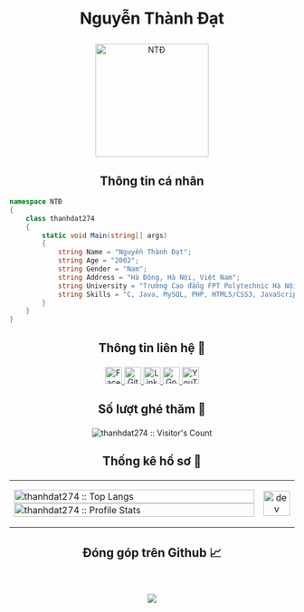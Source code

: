 # <p align="center">Nguyễn Thành Đạt</p>

<p align="center">
	<a href="https://github.com/thanhdat274">
	<img src="https://avatars.githubusercontent.com/u/77159701?v=4" width = "200" alt="NTĐ">
	</a>
</p>

<h2 align="center">Thông tin cá nhân</h2>

```C#
namespace NTĐ
{
    class thanhdat274
    {
        static void Main(string[] args)
        {
            string Name = "Nguyễn Thành Đạt";
            string Age = "2002";
            string Gender = "Nam";
            string Address = "Hà Đông, Hà Nội, Việt Nam";
            string University = "Trường Cao đẳng FPT Polytechnic Hà Nội";
            string Skills = "C, Java, MySQL, PHP, HTML5/CSS3, JavaScript, ReactJS, TypeScript, NodeJS, Angular";
        }
    }
}
```

## <p align="center">Thông tin liên hệ 🌹</p>

<p align="center">
  <a href="https://www.facebook.com/nguyenthanhdat2704">
    <img src="https://www.vectorlogo.zone/logos/facebook/facebook-official.svg" alt="Facebook" height="30" width="30">
  </a>
	
  <a href="https://github.com/thanhdat274">
    <img src="https://www.vectorlogo.zone/logos/github/github-tile.svg" alt="Github" height="30" width="30">
  </a>
  
  <a href="https://www.linkedin.com/in/nguy%E1%BB%85n-th%C3%A0nh-%C4%91%E1%BA%A1t-249396233/">
    <img src="https://www.vectorlogo.zone/logos/linkedin/linkedin-icon.svg" alt="Linkedin" height="30" width="30">
  </a>
  
  <a href="mailto:nguyenthanhdat27042002@gmail.com">
    <img src="https://www.vectorlogo.zone/logos/google/google-icon.svg" alt="Google" height="30" width="30">
  </a>
	
  <a href="https://www.youtube.com/c/NguyễnThànhĐạt27">
    <img src="https://www.vectorlogo.zone/logos/youtube/youtube-icon.svg" alt="YouTube" height="30" width="30">
  </a>
</p>

## <p align="center">Số lượt ghé thăm :eyes:</p>

<p align="center"><img src="https://profile-counter.glitch.me/{thanhdat274}/count.svg" alt="thanhdat274 :: Visitor's Count" /></p>


## <p align="center">Thống kê hồ sơ :musical_keyboard:</p>

<table style="width:100%;">
  <tr>
    <td>
<img src="https://github-readme-stats.vercel.app/api/top-langs/?username=thanhdat274&langs_count=10&theme=radical&hide_border=false&include_all_commits=false&count_private=false&layout=compact&custom_title=Top%20ngôn%20ngữ%20được%20dùng" alt="thanhdat274 :: Top Langs" width="100%"/>
<img src="https://github-readme-stats.vercel.app/api?username=thanhdat274&theme=radical&hide_border=false&include_all_commits=false&count_private=false&custom_title=Hoạt%20động%20trên%20Github"" alt="thanhdat274 :: Profile Stats" width="100%" />
 </td>
    <td>
 <p align="center"><img src="https://cdn.dribbble.com/users/1059583/screenshots/4171367/coding-freak.gif" alt="dev" width="100%"/></p>
    </td>
  </tr>
</table>

## <p align="center">Đóng góp trên Github 📈</p>
<br>
<p align='center'>
<img src="https://activity-graph.herokuapp.com/graph?username=thanhdat274&theme=react-dark&hide_border=true">
<p>
	
